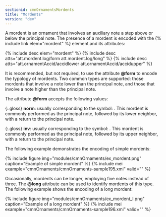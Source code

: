 ```yaml
---
sectionid: cmnOrnamentsMordents
title: "Mordents"
version: "dev"
---
```


A mordent is an ornament that involves an auxiliary note a step above or below the principal note. The presence of a mordent is encoded with the {% include link elem="mordent" %} element and its attributes:

{% include desc elem="mordent" %}
{% include desc atts="att.mordent.log/form att.mordent.log/long" %}
{% include desc atts="att.ornamentAccid/accidlower att.ornamentAccid/accidupper" %}

It is recommended, but not required, to use the attribute **@form** to encode the typology of mordents. Two common types are supported: those mordents that involve a note lower than the principal note, and those that involve a note higher than the principal note.

The attribute **@form** accepts the following values:

{:.gloss}
**norm**: usually corresponding to the symbol: . This mordent is commonly performed as the principal note, followed by its lower neighbor, with a return to the principal note.

{:.gloss}
**inv**: usually corresponding to the symbol: . This mordent is commonly performed as the principal note, followed by its upper neighbor, with a return to the principal note.

The following example demonstrates the encoding of simple mordents:

{% include figure img="modules/cmnOrnaments/ex_mordent.png" caption="Example of simple mordent" %}
{% include mei example="cmnOrnaments/cmnOrnaments-sample195.xml" valid="" %}

Occasionally, mordents can be longer, employing five notes instead of three. The **@long** attribute can be used to identify mordents of this type. The following example shows the encoding of a long mordent:

{% include figure img="modules/cmnOrnaments/ex_mordent_l.png" caption="Example of a long mordent" %}
{% include mei example="cmnOrnaments/cmnOrnaments-sample196.xml" valid="" %}

